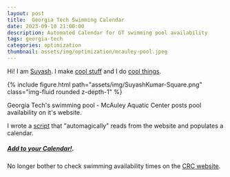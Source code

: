 ```yaml
---
layout: post
title:  Georgia Tech Swimming Calendar
date: 2023-09-10 21:00:00
description: Automated Calendar for GT swimming pool availability
tags: georgia-tech
categories: optimization
thumbnail: assets/img/optimization/mcauley-pool.jpeg
---
```


Hi! I am [Suyash](/). I make [cool stuff](/optimization) and I do [cool things](/fun).

<div class="row mt-3">
    <div class="col-sm">
        {% include figure.html path="assets/img/SuyashKumar-Square.png" class="img-fluid rounded z-depth-1" %}
    </div>
</div>


Georgia Tech's swimming pool - McAuley Aquatic Center posts pool availability on it's website. 

I wrote a [script](https://github.com/suyashkumar2409/gt-swimming-script) that "automagically" reads from the website and populates a calendar. 

##### [Add to your Calendar!](https://calendar.google.com/calendar/embed?src=c_cj683qvp827kgn759pj4sth5d0%40group.calendar.google.com&ctz=America%2FNew_York). 

No longer bother to check swimming availability times on the [CRC website](https://www.crc.gatech.edu/aquatics/hours).
